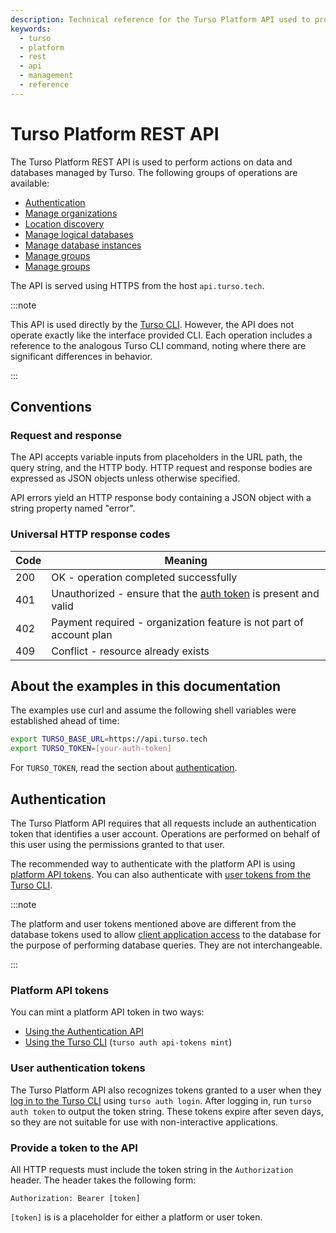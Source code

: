 ```yaml
---
description: Technical reference for the Turso Platform API used to programmatically manage Turso database deployments.
keywords:
  - turso
  - platform
  - rest
  - api
  - management
  - reference
---
```


# Turso Platform REST API

The Turso Platform REST API is used to perform actions on data and databases
managed by Turso. The following groups of operations are available:

- [Authentication](/reference/platform-rest-api/auth/)
- [Manage organizations](/reference/platform-rest-api/organization/)
- [Location discovery](/reference/platform-rest-api/location/)
- [Manage logical databases](/reference/platform-rest-api/database/)
- [Manage database instances](/reference/platform-rest-api/instance/)
- [Manage groups](/reference/platform-rest-api/instance/)
- [Manage groups](/reference/platform-rest-api/groups/)

The API is served using HTTPS from the host `api.turso.tech`.

:::note

This API is used directly by the [Turso CLI]. However, the API does not operate
exactly like the interface provided CLI. Each operation includes a reference to
the analogous Turso CLI command, noting where there are significant differences
in behavior.

:::

## Conventions

### Request and response

The API accepts variable inputs from placeholders in the URL path, the query
string, and the HTTP body. HTTP request and response bodies are expressed as
JSON objects unless otherwise specified.

API errors yield an HTTP response body containing a JSON object with a string
property named "error".

### Universal HTTP response codes

| Code | Meaning                                                                           |
| ---- | --------------------------------------------------------------------------------- |
| 200  | OK - operation completed successfully                                             |
| 401  | Unauthorized - ensure that the [auth token](#authentication) is present and valid |
| 402  | Payment required - organization feature is not part of account plan               |
| 409  | Conflict - resource already exists                                                |

## About the examples in this documentation

The examples use curl and assume the following shell variables were established
ahead of time:

```bash
export TURSO_BASE_URL=https://api.turso.tech
export TURSO_TOKEN=[your-auth-token]
```

For `TURSO_TOKEN`, read the section about [authentication](#authentication).

## Authentication

The Turso Platform API requires that all requests include an authentication
token that identifies a user account. Operations are performed on behalf of this
user using the permissions granted to that user.

The recommended way to authenticate with the platform API is using [platform API
tokens](#platform-api-tokens). You can also authenticate with [user tokens from
the Turso CLI](#user-authentication-tokens).

:::note

The platform and user tokens mentioned above are different from the database
tokens used to allow [client application access] to the database for the purpose
of performing database queries. They are not interchangeable.

:::

### Platform API tokens

You can mint a platform API token in two ways:

- [Using the Authentication API]
- [Using the Turso CLI] (`turso auth api-tokens mint`)

### User authentication tokens

The Turso Platform API also recognizes tokens granted to a user when they [log
in to the Turso CLI] using `turso auth login`. After logging in, run `turso auth
token` to output the token string. These tokens expire after seven days, so they
are not suitable for use with non-interactive applications.

### Provide a token to the API

All HTTP requests must include the token string in the `Authorization` header.
The header takes the following form:

```
Authorization: Bearer [token]
```

`[token]` is is a placeholder for either a platform or user token.

[Turso CLI]: /reference/turso-cli
[Using the Authentication API]: /reference/platform-rest-api/auth
[Using the Turso CLI]: /reference/turso-cli#platform-api-auth-tokens
[log in to the Turso CLI]: /reference/turso-cli#logging-in-to-the-cli
[client application access]: /libsql/client-access
